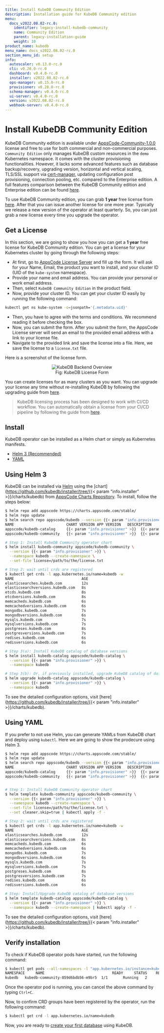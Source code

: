 ```yaml
---
title: Install KubeDB Community Edition
description: Installation guide for KubeDB Community edition
menu:
  docs_v2022.08.02-rc.0:
    identifier: legacy-install-kubedb-community
    name: Community Edition
    parent: legacy-installation-guide
    weight: 10
product_name: kubedb
menu_name: docs_v2022.08.02-rc.0
section_menu_id: setup
info:
  autoscaler: v0.13.0-rc.0
  cli: v0.28.0-rc.0
  dashboard: v0.4.0-rc.0
  installer: v2022.08.02-rc.0
  ops-manager: v0.15.0-rc.0
  provisioner: v0.28.0-rc.0
  schema-manager: v0.4.0-rc.0
  ui-server: v0.4.0-rc.0
  version: v2022.08.02-rc.0
  webhook-server: v0.4.0-rc.0
---
```


# Install KubeDB Community Edition

KubeDB Community edition is available under [AppsCode-Community-1.0.0](https://github.com/appscode/licenses/raw/1.0.0/AppsCode-Community-1.0.0.md) license and free to use for both commercial and non-commercial purposes. `Community Edition` only manages KubeDB custom resources in the `demo` Kubernetes namespace. It comes with the cluster provisioning functionalities. However, it lacks some advanced features such as database backup/recovery, upgrading version, horizontal and vertical scaling, TLS/SSL support via [cert-manager](https://cert-manager.io/), updating configuration post provisioning, connection pooling, etc. compared to the Enterprise edition. A full features comparison between the KubeDB Community edition and Enterprise edition can be found [here](/docs/v2022.08.02-rc.0/overview/README).

To use KubeDB Community edition, you can grab **1 year** free license from [here](https://license-issuer.appscode.com/?p=kubedb-community). After that you can issue another license for one more year. Typically we release a new version of the operator at least quarterly. So, you can just grab a new license every time you upgrade the operator.

## Get a License

In this section, we are going to show you how you can get a **1 year** free license for KubeDB Community edition. You can get a license for your Kubernetes cluster by going through the following steps:

- At first, go to [AppsCode License Server](https://license-issuer.appscode.com/?p=kubedb-community) and fill up the form. It will ask for your Name, Email, the product you want to install, and your cluster ID (UID of the `kube-system` namespace).
- Provide your name and email address. You can provide your personal or work email address.
- Then, select `KubeDB Community Edition` in the product field.
- Now, provide your cluster ID. You can get your cluster ID easily by running the following command:

```bash
kubectl get ns kube-system -o=jsonpath='{.metadata.uid}'
```

- Then, you have to agree with the terms and conditions. We recommend reading it before checking the box.
- Now, you can submit the form. After you submit the form, the AppsCode License server will send an email to the provided email address with a link to your license file.
- Navigate to the provided link and save the license into a file. Here, we save the license to a `license.txt` file.

Here is a screenshot of the license form.

<figure align="center">
  <img alt="KubeDB Backend Overview" src="/docs/v2022.08.02-rc.0/images/setup/community_license_form.png">
  <figcaption align="center">Fig: KubeDB License Form</figcaption>
</figure>

You can create licenses for as many clusters as you want. You can upgrade your license any time without re-installing KubeDB by following the upgrading guide from [here](/docs/v2022.08.02-rc.0/setup/upgrade/#updating-license).

> KubeDB licensing process has been designed to work with CI/CD workflow. You can automatically obtain a license from your CI/CD pipeline by following the guide from [here](https://github.com/appscode/offline-license-server#offline-license-server).

## Install

KubeDB operator can be installed as a Helm chart or simply as Kubernetes manifests.

<ul class="nav nav-tabs" id="installerTab" role="tablist">
  <li class="nav-item">
    <a class="nav-link active" id="helm3-tab" data-toggle="tab" href="#helm3" role="tab" aria-controls="helm3" aria-selected="true">Helm 3 (Recommended)</a>
  </li>
  <li class="nav-item">
    <a class="nav-link" id="script-tab" data-toggle="tab" href="#script" role="tab" aria-controls="script" aria-selected="false">YAML</a>
  </li>
</ul>
<div class="tab-content" id="installerTabContent">
  <div class="tab-pane fade show active" id="helm3" role="tabpanel" aria-labelledby="helm3-tab">

## Using Helm 3

KubeDB can be installed via [Helm](https://helm.sh/) using the [chart](https://github.com/kubedb/installer/tree/{{< param "info.installer" >}}/charts/kubedb) from [AppsCode Charts Repository](https://github.com/appscode/charts). To install, follow the steps below:

```bash
$ helm repo add appscode https://charts.appscode.com/stable/
$ helm repo update
$ helm search repo appscode/kubedb --version {{< param "info.provisioner" >}}
NAME                        CHART VERSION APP VERSION   DESCRIPTION
appscode/kubedb-catalog   	{{< param "info.provisioner" >}}  {{< param "info.provisioner" >}}    	KubeDB Catalog by AppsCode - Catalog for databa...
appscode/kubedb-community 	{{< param "info.provisioner" >}}  {{< param "info.provisioner" >}}    	KubeDB Community by AppsCode - Community featur...               

# Step 1: Install KubeDB Community operator chart
$ helm install kubedb-community appscode/kubedb-community \
  --version {{< param "info.provisioner" >}} \
  --namespace kubedb --create-namespace \
  --set-file license=/path/to/the/license.txt

# Step 2: wait until crds are registered
$ kubectl get crds -l app.kubernetes.io/name=kubedb -w
NAME                               AGE
elasticsearches.kubedb.com         12s
elasticsearchversions.kubedb.com   8s
etcds.kubedb.com                   8s
etcdversions.kubedb.com            8s
memcacheds.kubedb.com              6s
memcachedversions.kubedb.com       6s
mongodbs.kubedb.com                7s
mongodbversions.kubedb.com         6s
mysqls.kubedb.com                  7s
mysqlversions.kubedb.com           7s
postgreses.kubedb.com              8s
postgresversions.kubedb.com        7s
redises.kubedb.com                 6s
redisversions.kubedb.com           6s

# Step 3(a): Install KubeDB catalog of database versions
$ helm install kubedb-catalog appscode/kubedb-catalog \
  --version {{< param "info.provisioner" >}} \
  --namespace kubedb

# Step 3(b): Or, if previously installed, upgrade KubeDB catalog of database versions
$ helm upgrade kubedb-catalog appscode/kubedb-catalog \
  --version {{< param "info.provisioner" >}} \
  --namespace kubedb
```

To see the detailed configuration options, visit [here](https://github.com/kubedb/installer/tree/{{< param "info.installer" >}}/charts/kubedb).

</div>
<div class="tab-pane fade" id="script" role="tabpanel" aria-labelledby="script-tab">

## Using YAML

If you prefer to not use Helm, you can generate YAMLs from KubeDB chart and deploy using `kubectl`. Here we are going to show the prodecure using Helm 3.

```bash
$ helm repo add appscode https://charts.appscode.com/stable/
$ helm repo update
$ helm search repo appscode/kubedb --version {{< param "info.provisioner" >}}
NAME                        CHART VERSION APP VERSION   DESCRIPTION
appscode/kubedb-catalog   	{{< param "info.provisioner" >}}  {{< param "info.provisioner" >}}    	KubeDB Catalog by AppsCode - Catalog for databa...
appscode/kubedb-community 	{{< param "info.provisioner" >}}  {{< param "info.provisioner" >}}    	KubeDB Community by AppsCode - Community featur...               


# Step 1: Install KubeDB Community operator chart
$ helm template kubedb-community appscode/kubedb-community \
  --version {{< param "info.provisioner" >}} \
  --namespace kubedb --create-namespace \
  --set-file license=/path/to/the/license.txt \
  --set cleaner.skip=true | kubectl apply -f -

# Step 2: wait until crds are registered
$ kubectl get crds -l app.kubernetes.io/name=kubedb -w
NAME                               AGE
elasticsearches.kubedb.com         12s
elasticsearchversions.kubedb.com   8s
memcacheds.kubedb.com              6s
memcachedversions.kubedb.com       6s
mongodbs.kubedb.com                7s
mongodbversions.kubedb.com         6s
mysqls.kubedb.com                  7s
mysqlversions.kubedb.com           7s
postgreses.kubedb.com              8s
postgresversions.kubedb.com        7s
redises.kubedb.com                 6s
redisversions.kubedb.com           6s

# Step: Install/Upgrade KubeDB catalog of database versions
$ helm template kubedb-catalog appscode/kubedb-catalog \
  --version {{< param "info.provisioner" >}} \
  --namespace kubedb --create-namespace | kubectl apply -f -
```

To see the detailed configuration options, visit [here](https://github.com/kubedb/installer/tree/{{< param "info.installer" >}}/charts/kubedb).

</div>
</div>

## Verify installation

To check if KubeDB operator pods have started, run the following command:

```bash
$ kubectl get pods --all-namespaces -l "app.kubernetes.io/instance=kubedb-community" --watch
NAMESPACE     NAME                               READY     STATUS    RESTARTS   AGE
kubedb   kubedb-community-859d6bdb56-m9br5  1/1       Running   2          5s
```

Once the operator pod is running, you can cancel the above command by typing `Ctrl+C`.

Now, to confirm CRD groups have been registered by the operator, run the following command:

```bash
$ kubectl get crd -l app.kubernetes.io/name=kubedb
```

Now, you are ready to [create your first database](/docs/v2022.08.02-rc.0/guides/README) using KubeDB.

